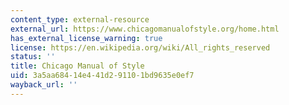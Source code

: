 ```yaml
---
content_type: external-resource
external_url: https://www.chicagomanualofstyle.org/home.html
has_external_license_warning: true
license: https://en.wikipedia.org/wiki/All_rights_reserved
status: ''
title: Chicago Manual of Style
uid: 3a5aa684-14e4-41d2-9110-1bd9635e0ef7
wayback_url: ''
---
```

